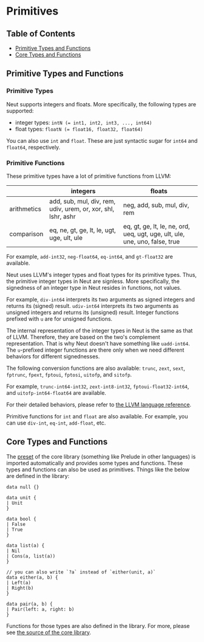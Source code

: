 # Primitives

## Table of Contents

- [Primitive Types and Functions](#primitive-types-and-functions)
- [Core Types and Functions](#core-types-and-functions)

## Primitive Types and Functions

### Primitive Types

Neut supports integers and floats. More specifically, the following types are supported:

- integer types: `intN (= int1, int2, int3, ..., int64)`
- float types: `floatN (= float16, float32, float64)`

You can also use `int` and `float`. These are just syntactic sugar for `int64` and `float64`, respectively.

### Primitive Functions

These primitive types have a lot of primitive functions from LLVM:

|             | integers                                                      | floats                                                                      |
| ----------- | ------------------------------------------------------------- | --------------------------------------------------------------------------- |
| arithmetics | add, sub, mul, div, rem, udiv, urem, or, xor, shl, lshr, ashr | neg, add, sub, mul, div, rem                                                |
| comparison  | eq, ne, gt, ge, lt, le, ugt, uge, ult, ule                    | eq, gt, ge, lt, le, ne, ord, ueq, ugt, uge, ult, ule, une, uno, false, true |

For example, `add-int32`, `neg-float64`, `eq-int64`, and `gt-float32` are available.

Neut uses LLVM's integer types and float types for its primitive types. Thus, the primitive integer types in Neut are signless. More specifically, the signedness of an integer type in Neut resides in functions, not values.

For example, `div-int64` interprets its two arguments as signed integers and returns its (signed) result. `udiv-int64` interprets its two arguments as unsigned integers and returns its (unsigned) result. Integer functions prefixed with `u` are for unsigned functions.

The internal representation of the integer types in Neut is the same as that of LLVM. Therefore, they are based on the two's complement representation. That is why Neut doesn't have something like `uadd-int64`. The `u`-prefixed integer functions are there only when we need different behaviors for different signednesses.

The following conversion functions are also available: `trunc`, `zext`, `sext`, `fptrunc`, `fpext`, `fptoui`, `fptosi`, `uitofp`, and `sitofp`.

For example, `trunc-int64-int32`, `zext-int8-int32`, `fptoui-float32-int64`, and `uitofp-int64-float64` are available.

For their detailed behaviors, please refer to [the LLVM language reference](https://llvm.org/docs/LangRef.html).

<div class="info-block">

Primitive functions for `int` and `float` are also available. For example, you can use `div-int`, `eq-int`, `add-float`, etc.

</div>

## Core Types and Functions

The [preset](./modules.md#preset) of the core library (something like Prelude in other languages) is imported automatically and provides some types and functions. These types and functions can also be used as primitives. Things like the below are defined in the library:

```neut
data null {}

data unit {
| Unit
}

data bool {
| False
| True
}

data list(a) {
| Nil
| Cons(a, list(a))
}

// you can also write `?a` instead of `either(unit, a)`
data either(a, b) {
| Left(a)
| Right(b)
}

data pair(a, b) {
| Pair(left: a, right: b)
}
```

Functions for those types are also defined in the library. For more, please see [the source of the core library](https://github.com/vekatze/neut-core/tree/main/source).
